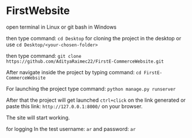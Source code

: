 # FirstWebsite

open terminal in Linux or git bash in Windows

then type command: `cd Desktop` for cloning the project in the desktop or use `cd Desktop/<your-chosen-folder>`

then type command: `git clone https://github.com/AdityaRaimec22/FirstE-CommerceWebsite.git`

After navigate inside the project by typing command: `cd FirstE-CommerceWebsite`

For launching the project type command: `python manage.py runserver`

After that the project will get launched `ctrl+click` on the link generated or paste this link: `http://127.0.0.1:8000/` on your browser.

The site will start working.

for logging In the test username: `ar` and password: `ar`

